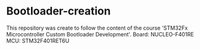 # Bootloader-creation
This repository was create to follow the content of the course 'STM32Fx Microcontroller Custom Bootloader Development'.  Board: NUCLEO-F401RE MCU: STM32F401RET6U
